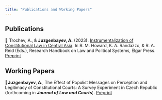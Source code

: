 ```yaml
---
title: "Publications and Working Papers"
---
```


## Publications

📖 Trochev, A., & **Juzgenbayev, A.** (2023). [Instrumentalization of Constitutional Law in Central Asia](pages/Instrumentalization%20of%20Constitutional%20Law%20in%20Central%20Asia.md). In R. M. Howard, K. A. Randazzo, & R. A. Reid (Eds.), Research Handbook on Law and Political Systems, Elgar Press. [Preprint](https://docs.google.com/viewer?url=https://github.com/juzgenbayev/quartz/raw/hugo/content/files/instrumentalization_paper.pdf)

## Working Papers

📄**Juzgenbayev, A**., The Effect of Populist Messages on Perception and Legitimacy of Constitutional Courts: A Survey Experiment in Czech Republic (forthcoming in ***Journal of Law and Courts***). [Preprint](https://osf.io/3u7ak)

